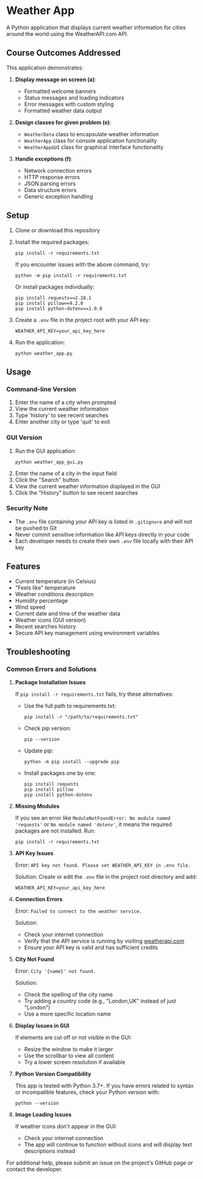 # Weather App

A Python application that displays current weather information for cities around the world using the WeatherAPI.com API.

## Course Outcomes Addressed

This application demonstrates:

1. **Display message on screen (a)**:
   - Formatted welcome banners
   - Status messages and loading indicators
   - Error messages with custom styling
   - Formatted weather data output

2. **Design classes for given problem (e)**:
   - `WeatherData` class to encapsulate weather information
   - `WeatherApp` class for console application functionality
   - `WeatherAppGUI` class for graphical interface functionality

3. **Handle exceptions (f)**:
   - Network connection errors
   - HTTP response errors
   - JSON parsing errors
   - Data structure errors
   - Generic exception handling

## Setup

1. Clone or download this repository
2. Install the required packages:
   ```
   pip install -r requirements.txt
   ```
   
   If you encounter issues with the above command, try:
   ```
   python -m pip install -r requirements.txt
   ```
   
   Or install packages individually:
   ```
   pip install requests==2.28.1
   pip install pillow==9.2.0
   pip install python-dotenv==1.0.0
   ```
   
3. Create a `.env` file in the project root with your API key:
   ```
   WEATHER_API_KEY=your_api_key_here
   ```
4. Run the application:
   ```
   python weather_app.py
   ```

## Usage

### Command-line Version
1. Enter the name of a city when prompted
2. View the current weather information
3. Type 'history' to see recent searches
4. Enter another city or type 'quit' to exit

### GUI Version
1. Run the GUI application:
   ```
   python weather_app_gui.py
   ```
2. Enter the name of a city in the input field
3. Click the "Search" button
4. View the current weather information displayed in the GUI
5. Click the "History" button to see recent searches

### Security Note
- The `.env` file containing your API key is listed in `.gitignore` and will not be pushed to Git
- Never commit sensitive information like API keys directly in your code
- Each developer needs to create their own `.env` file locally with their API key

## Features

- Current temperature (in Celsius)
- "Feels like" temperature
- Weather conditions description
- Humidity percentage
- Wind speed
- Current date and time of the weather data
- Weather icons (GUI version)
- Recent searches history
- Secure API key management using environment variables

## Troubleshooting

### Common Errors and Solutions

1. **Package Installation Issues**
   
   If `pip install -r requirements.txt` fails, try these alternatives:
   
   - Use the full path to requirements.txt:
     ```
     pip install -r "/path/to/requirements.txt"
     ```
   
   - Check pip version:
     ```
     pip --version
     ```
     
   - Update pip:
     ```
     python -m pip install --upgrade pip
     ```
     
   - Install packages one by one:
     ```
     pip install requests
     pip install pillow
     pip install python-dotenv
     ```

2. **Missing Modules**
   
   If you see an error like `ModuleNotFoundError: No module named 'requests'` or `No module named 'dotenv'`, it means the required packages are not installed. Run:
   ```
   pip install -r requirements.txt
   ```

3. **API Key Issues**
   
   Error: `API key not found. Please set WEATHER_API_KEY in .env file.`
   
   Solution: Create or edit the `.env` file in the project root directory and add:
   ```
   WEATHER_API_KEY=your_api_key_here
   ```

4. **Connection Errors**
   
   Error: `Failed to connect to the weather service.`
   
   Solution: 
   - Check your internet connection
   - Verify that the API service is running by visiting [weatherapi.com](https://www.weatherapi.com/docs/)
   - Ensure your API key is valid and has sufficient credits

5. **City Not Found**
   
   Error: `City '{name}' not found.`
   
   Solution: 
   - Check the spelling of the city name
   - Try adding a country code (e.g., "London,UK" instead of just "London")
   - Use a more specific location name

6. **Display Issues in GUI**
   
   If elements are cut off or not visible in the GUI:
   - Resize the window to make it larger
   - Use the scrollbar to view all content
   - Try a lower screen resolution if available

7. **Python Version Compatibility**
   
   This app is tested with Python 3.7+. If you have errors related to syntax or incompatible features, check your Python version with:
   ```
   python --version
   ```

8. **Image Loading Issues**
   
   If weather icons don't appear in the GUI:
   - Check your internet connection
   - The app will continue to function without icons and will display text descriptions instead

For additional help, please submit an issue on the project's GitHub page or contact the developer.
